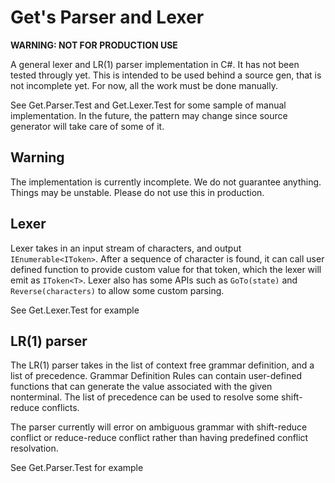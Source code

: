 # Get's Parser and Lexer

**WARNING: NOT FOR PRODUCTION USE**

A general lexer and LR(1) parser implementation in C#. It has not been tested througly yet. This is intended to be used behind a source gen, that is not incomplete yet. For now, all the work must be done manually.

See Get.Parser.Test and Get.Lexer.Test for some sample of manual implementation. In the future, the pattern may change since source generator will take care of some of it.

## Warning

The implementation is currently incomplete. We do not guarantee anything. Things may be unstable. Please do not use this in production.

## Lexer

Lexer takes in an input stream of characters, and output `IEnumerable<IToken>`. After a sequence of character is found, it can call user defined function to provide custom value for that token, which the lexer will emit as `IToken<T>`. Lexer also has some APIs such as `GoTo(state)` and `Reverse(characters)` to allow some custom parsing.

See Get.Lexer.Test for example

## LR(1) parser

The LR(1) parser takes in the list of context free grammar definition, and a list of precedence. Grammar Definition Rules can contain user-defined functions that can generate the value associated with the given nonterminal. The list of precedence can be used to resolve some shift-reduce conflicts.

The parser currently will error on ambiguous grammar with shift-reduce conflict or reduce-reduce conflict rather than having predefined conflict resolvation.

See Get.Parser.Test for example
